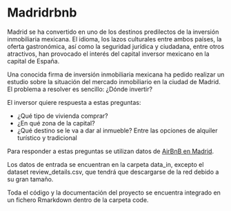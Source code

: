 # Madridrbnb

Madrid se ha convertido en uno de los destinos predilectos de la inversión inmobiliaria mexicana. El idioma, los lazos culturales entre ambos países, la oferta gastronómica, así como la seguridad jurídica y ciudadana, entre otros atractivos, han provocado el interés del capital inversor mexicano en la capital de España.

Una conocida firma de inversión inmobiliaria mexicana ha pedido realizar un estudio sobre la situación del mercado inmobiliario en la ciudad de Madrid. El problema a resolver es sencillo: ¿Dónde invertir? 

El inversor quiere respuesta a estas preguntas:

  - ¿Qué tipo de vivienda comprar?
  - ¿En qué zona de la capital?
  - ¿Qué destino se le va a dar al inmueble? Entre las opciones de alquiler turístico y tradicional

Para responder a estas preguntas se utilizan datos de [AirBnB en Madrid](https://www.kaggle.com/rusiano/madrid-airbnb-data).

Los datos de entrada se encuentran en la carpeta data_in, excepto el dataset review_details.csv, que tendrá que descargarse de la red debido a su gran tamaño.

Toda el código y la documentación del proyecto se encuentra integrado en un fichero Rmarkdown dentro de la carpeta code.
